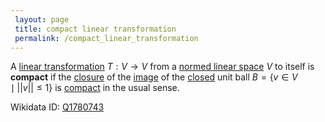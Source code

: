 ```yaml
---
 layout: page
 title: compact linear transformation
 permalink: /compact_linear_transformation
---
```

A [linear transformation](https://defsmath.github.io/DefsMath/linear_transformation) $T:V\to V$ from a [normed linear space](https://defsmath.github.io/DefsMath/normed_linear_space) $V$ to itself is **compact** if the [closure](https://defsmath.github.io/DefsMath/closure) of the [image](https://defsmath.github.io/DefsMath/image) of the [closed](https://defsmath.github.io/DefsMath/closed) unit ball $B = \{v \in V \mid ||v|| \leq 1\}$ is [compact](https://defsmath.github.io/DefsMath/compact) in the usual sense.

Wikidata ID: [Q1780743](https://www.wikidata.org/wiki/Q1780743)